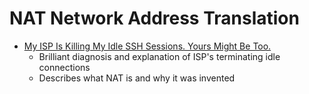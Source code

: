 NAT Network Address Translation
===============================


* [My ISP Is Killing My Idle SSH Sessions. Yours Might Be Too.](https://anderstrier.dk/2021/01/11/my-isp-is-killing-my-idle-ssh-sessions-yours-might-be-too/)
    * Brilliant diagnosis and explanation of ISP's terminating idle connections
    * Describes what NAT is and why it was invented
